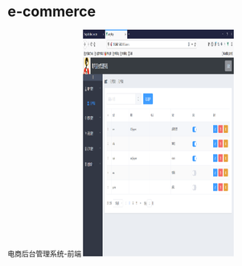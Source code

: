 # e-commerce
电商后台管理系统-前端
<img src="https://github.com/Brighteststars/e-commerce/blob/master/images/1.png" width="300" height="450" />
